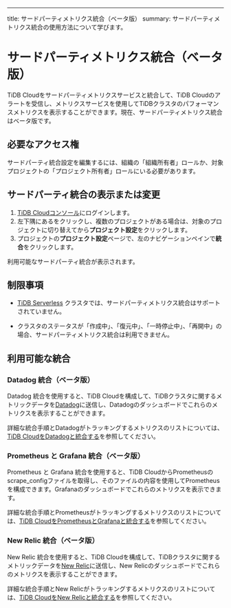 ---
title: サードパーティメトリクス統合（ベータ版）
summary: サードパーティメトリクス統合の使用方法について学びます。

# サードパーティメトリクス統合（ベータ版）

TiDB Cloudをサードパーティメトリクスサービスと統合して、TiDB Cloudのアラートを受信し、メトリクスサービスを使用してTiDBクラスタのパフォーマンスメトリクスを表示することができます。現在、サードパーティメトリクス統合はベータ版です。

## 必要なアクセス権

サードパーティ統合設定を編集するには、組織の「組織所有者」ロールか、対象プロジェクトの「プロジェクト所有者」ロールにいる必要があります。

## サードパーティ統合の表示または変更

1. [TiDB Cloudコンソール](https://tidbcloud.com)にログインします。
2. 左下隅にある<MDSvgIcon name="icon-left-projects" />をクリックし、複数のプロジェクトがある場合は、対象のプロジェクトに切り替えてから**プロジェクト設定**をクリックします。
3. プロジェクトの**プロジェクト設定**ページで、左のナビゲーションペインで**統合**をクリックします。

利用可能なサードパーティ統合が表示されます。

## 制限事項

- [TiDB Serverless](/tidb-cloud/select-cluster-tier.md#tidb-serverless) クラスタでは、サードパーティメトリクス統合はサポートされていません。

- クラスタのステータスが「作成中」、「復元中」、「一時停止中」、「再開中」の場合、サードパーティメトリクス統合は利用できません。

## 利用可能な統合

### Datadog 統合（ベータ版）

Datadog 統合を使用すると、TiDB Cloudを構成して、TiDBクラスタに関するメトリックデータを[Datadog](https://www.datadoghq.com/)に送信し、Datadogのダッシュボードでこれらのメトリクスを表示することができます。

詳細な統合手順とDatadogがトラッキングするメトリクスのリストについては、[TiDB CloudをDatadogと統合する](/tidb-cloud/monitor-datadog-integration.md)を参照してください。

### Prometheus と Grafana 統合（ベータ版）

Prometheus と Grafana 統合を使用すると、TiDB CloudからPrometheusのscrape_configファイルを取得し、そのファイルの内容を使用してPrometheusを構成できます。Grafanaのダッシュボードでこれらのメトリクスを表示できます。

詳細な統合手順とPrometheusがトラッキングするメトリクスのリストについては、[TiDB CloudをPrometheusとGrafanaと統合する](/tidb-cloud/monitor-prometheus-and-grafana-integration.md)を参照してください。

### New Relic 統合（ベータ版）

New Relic 統合を使用すると、TiDB Cloudを構成して、TiDBクラスタに関するメトリックデータを[New Relic](https://newrelic.com/)に送信し、New Relicのダッシュボードでこれらのメトリクスを表示することができます。

詳細な統合手順とNew Relicがトラッキングするメトリクスのリストについては、[TiDB CloudをNew Relicと統合する](/tidb-cloud/monitor-new-relic-integration.md)を参照してください。